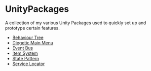 # UnityPackages
A collection of my various Unity Packages used to quickly set up and prototype certain features.

<ul>
  <li><a href="https://github.com/Oskar-Norberg/BehaviourTree-UnityPackage">Behaviour Tree</a></li>
  <li><a href="https://github.com/Oskar-Norberg/DiegeticMainMenu-UnityPackage">Diegetic Main Menu</a></li>
  <li><a href="https://github.com/Oskar-Norberg/Unity-EventBus">Event Bus</a></li>
  <li><a href="https://github.com/Oskar-Norberg/Unity-ItemSystem">Item System</a></li>
  <li><a href="https://github.com/Oskar-Norberg/StatePattern-UnityPackage">State Pattern</a></li>
  <li><a href="https://github.com/Oskar-Norberg/Unity-ServiceLocator">Service Locator</a></li>
</ul>
